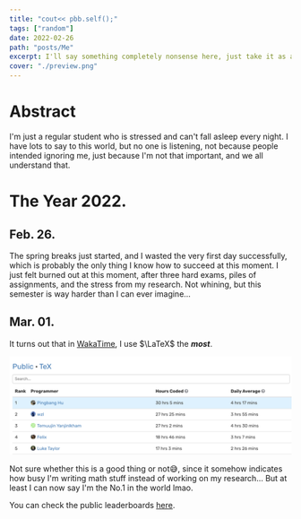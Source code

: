 ```yaml
---
title: "cout<< pbb.self();"
tags: ["random"]
date: 2022-02-26
path: "posts/Me"
excerpt: I'll say something completely nonsense here, just take it as a joke.
cover: "./preview.png"
---
```


# Abstract
I'm just a regular student who is stressed and can't fall asleep every night. I have lots to say to this world, but no one is listening, not because people intended ignoring me, just because I'm not that important, and we all understand that. 

# The Year 2022.
## Feb. 26. 
The spring breaks just started, and I wasted the very first day successfully, which is probably the only thing I know how to succeed at this moment. I just felt burned out at this moment, after three hard exams, piles of assignments, and the stress from my research.
Not whining, but this semester is way harder than I can ever imagine...

## Mar. 01.
It turns out that in [WakaTime](https://wakatime.com), I use $\LaTeX$ the ***most***.
<p align="center">
	<img src="./figures/wakatime.png"/>
</p>
Not sure whether this is a good thing or not😅, since it somehow indicates how busy I'm writing math stuff instead of working on my research... But at least 
I can now say I'm the No.1 in the world lmao.

You can check the public leaderboards [here](https://wakatime.com/leaders/language/tex).
